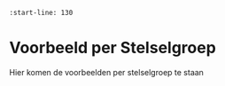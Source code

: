 ```{include} ../README.md
:start-line: 130
```

# Voorbeeld per Stelselgroep
Hier komen de voorbeelden per stelselgroep te staan

